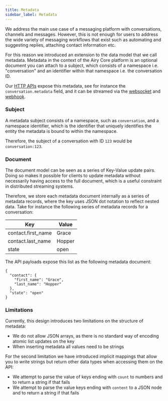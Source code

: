 ```yaml
---
title: Metadata
sidebar_label: Metadata
---
```


We address the main use case of a messaging platform with conversations, channels and messages. However, this
is not enough for users to address the wide variety of messaging workflows that exist such as automating and
suggesting replies, attaching contact information etc.

For this reason we introduced an extension to the data model that we call metadata. Metadata in the context
of the Airy Core platform is an optional document you can attach to a subject, which consists of a
namespace i.e. "conversation" and an identifier within that namespace i.e. the conversation ID.

Our [HTTP APIs](/api/endpoints/introduction.md) expose this metadata, see for instance the
`conversation.metadata` field, and it can be streamed via the [websocket](/api/websocket.md) and [webhook](/api/webhook.md).

### Subject

A metadata subject consists of a namespace, such as `conversation`, and a namespace identifier, which is
the identifier that uniquely identifies the entity the metadata is bound to within the namespace.

Therefore, the subject of a conversation with ID `123` would be `conversation:123`.

### Document

The document model can be seen as a series of Key-Value update pairs. Doing so makes it possible for clients
to update metadata without necessarily having access to the full document, which is a useful constraint
in distributed streaming systems.

Therefore, we store each metadata document internally as a series of metadata records, where the key uses
JSON dot notation to reflect nested data. Take for instance the following series of metadata records
for a conversation:

| Key                | Value  |
| ------------------ | ------ |
| contact.first_name | Grace  |
| contact.last_name  | Hopper |
| state              | open   |

The API payloads expose this list as the following metadata document:

```json5
{
  "contact": {
    "first_name": "Grace",
    "last_name": "Hopper"
  },
  "state": "open"
}
```

### Limitations

Currently, this design introduces two limitations on the structure of metadata:

- We do not allow JSON arrays, as there is no standard way of encoding atomic list updates on the key
- When inserting metadata all values need to be strings

For the second limitation we have introduced implicit mappings that allow you to write strings
but return other data types when accessing them on the API:

- We attempt to parse the value of keys ending with `count` to numbers and to return a string if that fails
- We attempt to parse the value keys ending with `content` to a JSON node and to return a string if that fails
